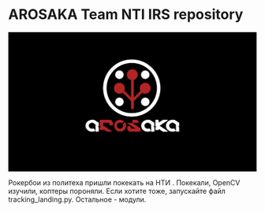#  AROSAKA Team NTI IRS repository

<img src="docs/aROSakaWLP_Black.png" align="center" width="1080px" alt="Clover Drone">

Рокербои из политеха пришли покекать на НТИ . Покекали, OpenCV изучили, коптеры пороняли.
Если хотите тоже, запускайте файл tracking_landing.py. Остальное - модули.



